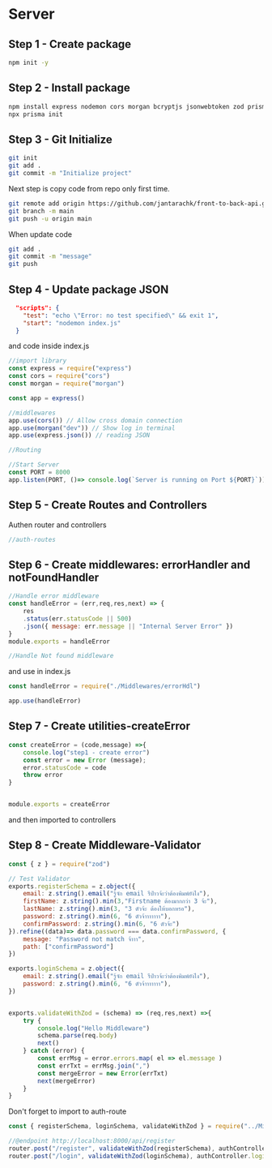 # Server

## Step 1 - Create package
```bash
npm init -y
```

## Step 2 - Install package
```bash
npm install express nodemon cors morgan bcryptjs jsonwebtoken zod prisma
npx prisma init 
```

## Step 3 - Git Initialize
```bash
git init
git add .
git commit -m "Initialize project"
```

Next step is copy code from repo only first time.
```bash
git remote add origin https://github.com/jantarachk/front-to-back-api.git
git branch -m main
git push -u origin main
```

When update code
```bash
git add .
git commit -m "message"
git push
```

## Step 4 - Update package JSON
```json
  "scripts": {
    "test": "echo \"Error: no test specified\" && exit 1",
    "start": "nodemon index.js"
  }
```
and code inside index.js
```js
//import library
const express = require("express")
const cors = require("cors")
const morgan = require("morgan")

const app = express()

//middlewares
app.use(cors()) // Allow cross domain connection
app.use(morgan("dev")) // Show log in terminal
app.use(express.json()) // reading JSON

//Routing

//Start Server
const PORT = 8000
app.listen(PORT, ()=> console.log(`Server is running on Port ${PORT}`))
```

## Step 5 - Create Routes and Controllers

Authen router and controllers
```js
//auth-routes

```

## Step 6 - Create middlewares: errorHandler and notFoundHandler
```js
//Handle error middleware
const handleError = (err,req,res,next) => {
    res
    .status(err.statusCode || 500)
    .json({ message: err.message || "Internal Server Error" })
}
module.exports = handleError

//Handle Not found middleware

```
and use in index.js
```js
const handleError = require("./Middlewares/errorHdl")

app.use(handleError)

```

## Step 7 - Create utilities-createError
```js
const createError = (code,message) =>{
    console.log("step1 - create error")
    const error = new Error (message);
    error.statusCode = code
    throw error
}


module.exports = createError
```

and then imported to controllers

## Step 8 - Create Middleware-Validator
```js
const { z } = require("zod")

// Test Validator
exports.registerSchema = z.object({
    email: z.string().email("รู้จัก email รึป่าวจ้ะว่าต้องพิมพ์ยังไง"),
    firstName: z.string().min(3,"Firstname ต้องมากกว่า 3 จ้ะ"),
    lastName: z.string().min(3, "3 ตัวจ้ะ ต้องให้บอกหรอ"),
    password: z.string().min(6, "6 ตัวจ้าาาาาาา"),
    confirmPassword: z.string().min(6, "6 ตัวจ้ะ")
}).refine((data)=> data.password === data.confirmPassword, {
    message: "Password not match จ้าาา",
    path: ["confirmPassword"]
})

exports.loginSchema = z.object({
    email: z.string().email("รู้จัก email รึป่าวจ้ะว่าต้องพิมพ์ยังไง"),
    password: z.string().min(6, "6 ตัวจ้าาาาาาา"),
})


exports.validateWithZod = (schema) => (req,res,next) =>{
    try {
        console.log("Hello Middleware")
        schema.parse(req.body)
        next()
    } catch (error) {
        const errMsg = error.errors.map( el => el.message )
        const errTxt = errMsg.join(",")
        const mergeError = new Error(errTxt)
        next(mergeError)
    }
}
```

Don't forget to import to auth-route

```js
const { registerSchema, loginSchema, validateWithZod } = require("../Middlewares/validators")

//@endpoint http://localhost:8000/api/register
router.post("/register", validateWithZod(registerSchema), authController.register)
router.post("/login", validateWithZod(loginSchema), authController.login)

```